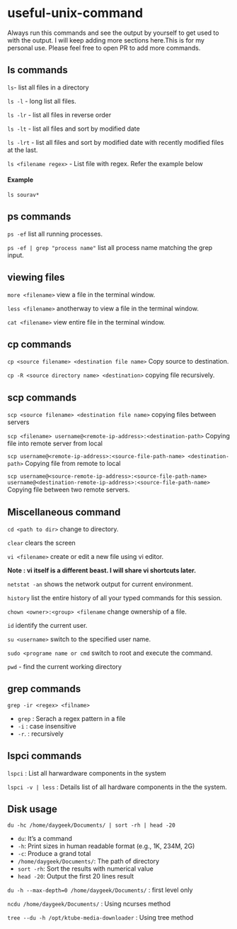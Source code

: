 # useful-unix-command 
Always run this commands and see the output by yourself to get used to with the output. I will keep adding more sections here.This is for my personal use.
Please feel free to open PR to add more commands.


## ls commands ##

`ls`- list all files in a directory

`ls -l` - long list all files.

`ls -lr` - list all files in reverse order

`ls -lt` - list all files and sort by modified date

`ls -lrt` - list all files and sort by modified date with recently modified files at the last.

`ls <filename regex>` - List file with regex. Refer the example below

#### Example

```
ls sourav*

```

## ps commands ##

`ps -ef` list all running processes.

`ps -ef | grep "process name"` list all process name matching the grep input.

## viewing files ##

`more <filename>` view a file in the terminal window.

`less <filename>` anotherway to view a file in the terminal window.

`cat <filename>` view entire file in the terminal window.


## cp commands ##

`cp <source filename> <destination file name>` Copy source to destination.

`cp -R <source directory name> <destination>` copying file recursively.

## scp commands ##

`scp <source filename> <destination file name>` copying files between servers

`scp <filename> username@<remote-ip-address>:<destination-path>`  Copying file into remote server from local

`scp username@<remote-ip-address>:<source-file-path-name> <destination-path>`  Copying file from remote to local

`scp username@<source-remote-ip-address>:<source-file-path-name> username@<destination-remote-ip-address>:<source-file-path-name>` Copying file between two remote servers.

## Miscellaneous command ##

`cd <path to dir>` change to directory.

`clear` clears the screen

`vi <filename>` create or edit a new file using vi editor. 

**Note : vi itself is a different beast. I will share vi shortcuts later.**

`netstat -an` shows the network output for current environment.

`history` list the entire history of all your typed commands for this session.

`chown <owner>:<group> <filename` change ownership of a file.

`id` identify the current user.

`su <username>` switch to the specified user name.

`sudo <programe name or cmd` switch to root and execute the command.

`pwd` - find the current working directory

## grep commands ##

`grep -ir <regex> <filname>` 

- `grep` : Serach a regex pattern in a file
- `-i`   : case insensitive
- `-r`.  : recursively 

## lspci commands ##

`lspci` : List all harwardware components in the system

`lspci -v | less` : Details list of all hardware components in the the system.

## Disk usage ##

`du -hc /home/daygeek/Documents/ | sort -rh | head -20`

- `du`: It’s a command
- `-h`: Print sizes in human readable format (e.g., 1K, 234M, 2G)
- `-c`: Produce a grand total
- `/home/daygeek/Documents/`: The path of directory
- `sort -rh`: Sort the results with numerical value
- `head -20`: Output the first 20 lines result

`du -h --max-depth=0 /home/daygeek/Documents/` : first level only

`ncdu /home/daygeek/Documents/` : Using ncurses method

`tree --du -h /opt/ktube-media-downloader` : Using tree method
